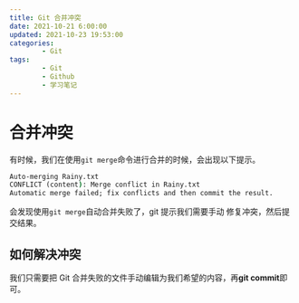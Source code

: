```yaml
---
title: Git 合并冲突
date: 2021-10-21 6:00:00
updated: 2021-10-23 19:53:00
categories:
        - Git
tags:
        - Git
        - Github
        - 学习笔记
---
```

# 合并冲突

有时候，我们在使用`git merge`命令进行合并的时候，会出现以下提示。

```cmd
Auto-merging Rainy.txt
CONFLICT (content): Merge conflict in Rainy.txt
Automatic merge failed; fix conflicts and then commit the result.
```

会发现使用`git merge`自动合并失败了，git 提示我们需要手动
修复冲突，然后提交结果。

## 如何解决冲突

我们只需要把 Git 合并失败的文件手动编辑为我们希望的内容，再**git commit**即可。